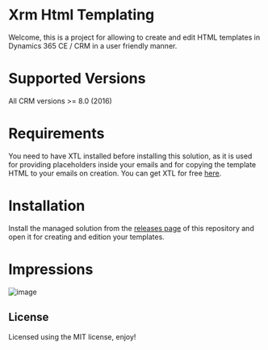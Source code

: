 # Xrm Html Templating
Welcome, this is a project for allowing to create and edit HTML templates in Dynamics 365 CE / CRM in a user friendly manner.

# Supported Versions
All CRM versions >= 8.0 (2016)

# Requirements
You need to have XTL installed before installing this solution, as it is used for providing placeholders inside your emails and for copying the template HTML to your emails on creation.
You can get XTL for free [here](https://github.com/DigitalFlow/Xrm-Templating-Language).

# Installation
Install the managed solution from the [releases page](https://github.com/DigitalFlow/Xrm-Html-Templating/releases) of this repository and open it for creating and edition your templates.

# Impressions
![image](https://user-images.githubusercontent.com/4287938/47609785-d969fa80-da45-11e8-8ad5-50f99440c069.png)

## License
Licensed using the MIT license, enjoy!

